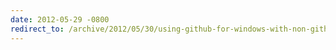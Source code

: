 ```yaml
---
date: 2012-05-29 -0800
redirect_to: /archive/2012/05/30/using-github-for-windows-with-non-github-repositories.aspx/
---
```

